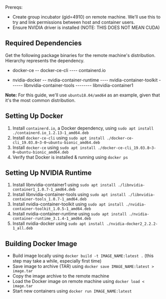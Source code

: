 Prereqs:
- Create group incubator (gid=4910) on remote machine. We'll use this to try and link permissions between host and container users.
- Ensure NVIDIA driver is installed (NOTE: THIS DOES NOT MEAN CUDA)

## Required Dependencies
Get the following package binaries for the remote machine's distribution. Hierarchy represents the dependency.

- docker-ce
-- docker-ce-cli
---- containerd.io

- nvidia-docker
-- nvidia-container-runtime
---- nvidia-container-toolkit
------ libnvidia-container-tools
-------- libnvidia-container1

**Note:** For this guide, we'll use `ubuntu18.04/amd64` as an example, given that it's the most common distribution.

## Setting Up Docker
1. Install `containerd.io`, a Docker dependency, using `sudo apt install ./containerd.io_1.2.13-1_amd64.deb`
2. Install `docker-ce-cli` using `sudo apt install ./docker-ce-cli_19.03.8~3-0~ubuntu-bionic_amd64.deb`
3. Install `docker-ce` using `sudo apt install ./docker-ce-cli_19.03.8~3-0~ubuntu-bionic_amd64.deb`
4. Verify that Docker is installed & running using `docker ps`

## Setting Up NVIDIA Runtime
1. Install libnvidia-container1 using `sudo apt install ./libnvidia-container1_1.0.7-1_amd64.deb`
2. Install libnvidia-container-tools using `sudo apt install ./libnvidia-container-tools_1.0.7-1_amd64.deb`
3. Install nvidia-container-toolkit using `sudo apt install ./nvidia-container-toolkit_1.0.5-1_amd64.deb`
4. Install nvidia-container-runtime using `sudo apt install ./nvidia-container-runtime_3.1.4-1_amd64.deb`
5. Install nvidia-docker using `sudo apt install ./nvidia-docker2_2.2.2-1_all.deb`

## Building Docker Image
- Build image locally using `docker build -t IMAGE_NAME:latest .` (this step may take a while, especially first time)
- Save image to archive (TAR) using `docker save IMAGE_NAME:latest > image.tar`
- Copy the image archive to the remote machine
- Load the Docker image on remote machine using `docker load < image.tar`
- Start new containers using `docker run IMAGE_NAME:latest`
